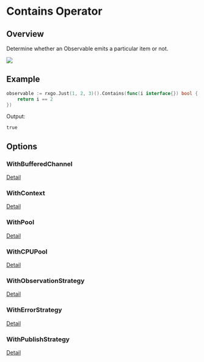 # Contains Operator

## Overview

Determine whether an Observable emits a particular item or not.

![](http://reactivex.io/documentation/operators/images/contains.png)

## Example

```go
observable := rxgo.Just(1, 2, 3)().Contains(func(i interface{}) bool {
	return i == 2
})
```

Output:

```
true
```

## Options

### WithBufferedChannel

[Detail](options.md#withbufferedchannel)

### WithContext

[Detail](options.md#withcontext)

### WithPool

[Detail](options.md#withpool)

### WithCPUPool

[Detail](options.md#withcpupool)

### WithObservationStrategy

[Detail](options.md#withobservationstrategy)

### WithErrorStrategy

[Detail](options.md#witherrorstrategy)

### WithPublishStrategy

[Detail](options.md#withpublishstrategy)
